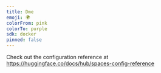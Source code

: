 ```yaml
---
title: Dme
emoji: 🌍
colorFrom: pink
colorTo: purple
sdk: docker
pinned: false
---
```


Check out the configuration reference at https://huggingface.co/docs/hub/spaces-config-reference

